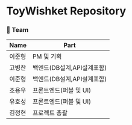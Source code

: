 # ToyWishket Repository

### 💁 Team

| Name                 | Part                                                |
| -------------------- | --------------------------------------------------- |
| 이준형               | PM 및 기획                                           |
| 고병찬               | 백엔드(DB설계,API설계포함)                           |
| 이준형               | 백엔드(DB설계,API설계포함)                           |
| 조용우               | 프론트엔드(퍼블 및 UI)                               |
| 유호성               | 프론트엔드(퍼블 및 UI)                               |
| 김정현               | 프로젝트 총괄                                        |
